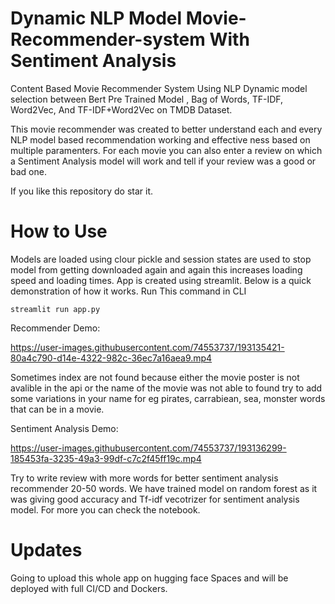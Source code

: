 # Dynamic NLP Model Movie-Recommender-system With Sentiment Analysis
Content Based Movie Recommender System Using NLP Dynamic model selection between Bert Pre Trained Model , Bag of Words, TF-IDF, Word2Vec, And TF-IDF+Word2Vec on TMDB Dataset.

This movie recommender was created to better understand each and every NLP model based recommendation working and effective ness based on multiple paramenters.
For each movie you can also enter a review on which a Sentiment Analysis model will work and tell if your review was a good or bad one. 

If you like this repository do star it.
# How to Use
Models are loaded using clour pickle and session states are used to stop model from getting downloaded again and again this increases loading speed and loading times. App is created using streamlit. Below is a quick demonstration of how it works.
Run This command in CLI
```
streamlit run app.py
```

Recommender Demo:

https://user-images.githubusercontent.com/74553737/193135421-80a4c790-d14e-4322-982c-36ec7a16aea9.mp4

Sometimes index are not found because either the movie poster is not avalible in the api or the name of the movie was not able to found try to add some variations in your name for eg pirates, carrabiean, sea, monster words that can be in a movie.

Sentiment Analysis Demo:

https://user-images.githubusercontent.com/74553737/193136299-185453fa-3235-49a3-99df-c7c2f45ff19c.mp4

Try to write review with more words for better sentiment analysis recommender 20-50 words. We have trained model on random forest as it was giving good accuracy and Tf-idf vecotrizer for  sentiment analysis model. For more you can check the notebook.

# Updates
Going to upload this whole app on hugging face Spaces and will be deployed with full CI/CD and Dockers. 
